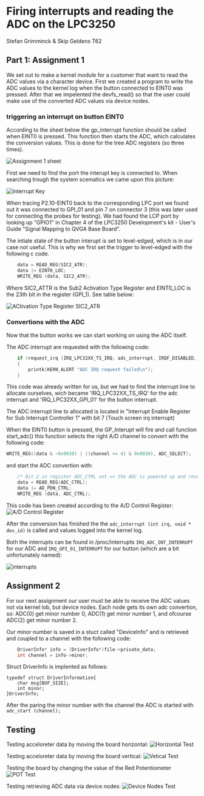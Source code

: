 # Firing interrupts and reading the ADC on the LPC3250
Stefan Grimminck & Skip Geldens
T62

## Part 1: Assignment 1 
We set out to make a kernel module for a customer that want to read the ADC values via a character device. First we created a program to write the ADC values to the kernel log when the button connected to EINT0 was pressed. After that we impelented the devfs_read() so that the user could make use of the converted ADC values via device nodes.

### triggering an interrupt on button EINT0
According to the sheet below the gp_interrupt function should be called when EINT0 is pressed. This function then starts the ADC, which calculates the conversion values. This is done for the tree ADC registers (so three times).

![Assignment 1 sheet](images/assignment_1_sheet.png)

First we need to find the port the interupt key is connected to. When searching trough the system scematics we came upon this picture:

![Interrupt Key](images/Interrupt_key_p2.10.png)

When tracing P2.10-EINT0 back to the corresponding LPC port we found out it was connected to GPI_01 and pin 7 on connector 3 (this was later used for connecting the probes for testing). We had found the LCP port by looking up "GPIO1" in Chapter 4 of the LPC3250 Development's kit - User's Guide "Signal Mapping to QVGA Base Board".

The intiale state of the button interupt is set to level-edged, which is in our case not useful. This is why we first set the trigger to level-edged with the following c code.
```c
	data = READ_REG(SIC2_ATR);
	data |= EINT0_LOC;
	WRITE_REG (data, SIC2_ATR);
 ``` 
 Where SIC2_ATTR is the Sub2 Activation Type Register and EINT0_LOC is the 23th bit in the register (GPI_1). See table below:
 
 ![ACtivation Type Register SIC2_ATR](https://github.com/StefanGrimminck/ES6-T62/blob/master/assignment6/images/Activation_Type_Register.png)
 
 ### Convertions with the ADC
 Now that the button works we can start working on using the ADC itself.

The ADC interrupt are requested with the following code:
```c
    if (request_irq (IRQ_LPC32XX_TS_IRQ, adc_interrupt, IRQF_DISABLED, "IRQ_ADC_INT_INTERRUPT", NULL) != 0)
    {
        printk(KERN_ALERT "ADC IRQ request failed\n");
    }
  ```
This code was already written for us, but we had to find the interrupt line to allocate ourselves, wich became 'IRQ_LPC32XX_TS_IRQ' for the adc interrupt and 'IRQ_LPC32XX_GPI_01' for the button interrupt.

The ADC interrupt line to allocated is located in "Interrupt Enable Register for Sub Interrupt Controller 1"  with bit 7 (Touch screen irq interrupt)

When the EINT0 button is pressed, the GP_Interupt will fire and call function start_adc() this function selects the right A/D channel to convert with the following code:
```c
WRITE_REG((data & ~0x0030) | ((channel << 4) & 0x0030), ADC_SELECT);
```
and start the ADC convertion with:
```c
    /* Bit 2 in register ADC_CTRL set => the ADC is powered up and reset */
   	data = READ_REG(ADC_CTRL);
	data |= AD_PDN_CTRL;
	WRITE_REG (data, ADC_CTRL);
```
This code has been created according to the A/D Control Register:
![A/D Control Register](https://github.com/StefanGrimminck/ES6-T62/blob/master/assignment6/images/AD_control_register.png)

After the conversion has finished the the `adc_interrupt (int irq, void * dev_id)` is called and values logged into the kernel log.

Both the interrupts can be found in /proc/interrupts `IRQ_ADC_INT_INTERRUPT` for our ADC and `IRQ_GPI_01_INTERRUPT` for our button (which are a bit unfortunately named):

![interrupts](https://github.com/StefanGrimminck/ES6-T62/blob/master/assignment6/images/adc_interrupts.png)




## Assignment 2

For our next assignment our user must be able to receive the ADC values not via kernel lob, but device nodes. Each node gets its own adc convertion, so: ADC(0) get minor number 0,  ADC(1) get minor number 1, and ofcourse  ADC(2) get minor number 2.

Our minor number is saved in a stuct called "DeviceInfo" and is retrieved and coupled to a channel with the following code:
```c
	DriverInfo* info = (DriverInfo*)file->private_data;
	int channel = info->minor;
```

Struct DriverInfo is implented as follows:
```
typedef struct DriverInformation{
	char msg[BUF_SIZE];
	int minor;
}DriverInfo;
```

After the paring the minor number with the channel the ADC is started with `adc_start (channel);`



## Testing

Testing acceloreter data by moving the board horizontal:
![Horizontal Test](https://github.com/StefanGrimminck/ES6-T62/blob/master/assignment6/images/SIDEWAYS_test.png)

Testing acceloreter data by moving the board vertical:
![Vetical Test](https://github.com/StefanGrimminck/ES6-T62/blob/master/assignment6/images/HORIZONTAL_test.png)

Testing the board by changing the value of the Red Potentiometer
![POT Test](https://github.com/StefanGrimminck/ES6-T62/blob/master/assignment6/images/POT_test.png)

Testing retrieving ADC data via device nodes:
![Device Nodes Test](https://github.com/StefanGrimminck/ES6-T62/blob/master/assignment6/images/Device_NODES.png)



